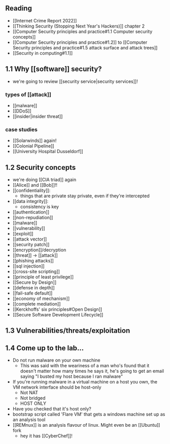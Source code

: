 ## Reading
- [[Internet Crime Report 2022]]
- [[Thinking Security (Stopping Next Year's Hackers)]] chapter 2
- [[Computer Security principles and practice#1.1 Computer security concepts]]
- [[Computer Security principles and practice#1.2]] to [[Computer Security principles and practice#1.5 attack surface and attack trees]]
- [[Security in computing#1.1]]

## 1.1 Why [[software]] security?
- we're going to review [[security service|security services]]!
### types of [[attack]]
- [[malware]]
- [[DDoS]]
- [[insider|insider threat]]
### case studies
- [[Solarwinds]] again!
- [[Colonial Pipeline]]
- [[University Hospital Dusseldorf]]

## 1.2 Security concepts
- we're doing [[CIA triad]] again
- [[Alice]] and [[Bob]]!!
- [[confidentiality]]:
	- things that are private stay private, even if they're intercepted
- [[data integrity]]:
	- consistency is key
- [[authentication]]
- [[non-repudiation]]
- [[malware]]
- [[vulnerability]]
- [[exploit]]
- [[attack vector]]
- [[security patch]]
- [[encryption]]/decryption
- [[threat]] -> [[attack]]
- [[phishing attacks]]
- [[sql injection]]
- [[cross-site scripting]]
- [[principle of least privilege]]
- [[Secure by Design]]
- [[defense in depth]]
- [[fail-safe default]]
- [[economy of mechanism]]
- [[complete mediation]]
- [[Kerckhoffs' six principles#Open Design]]
- [[Secure Software Development Lifecycle]]
## 1.3 Vulnerabilities/threats/exploitation

## 1.4 Come up to the lab...
- Do not run malware on your own machine
	- This was said with the weariness of a man who's found that it doesn't matter how many times he says it, he's going to get an email saying "I busted my host because I ran malware"
- If you're running malware in a virtual machine on a host you own, the VM network interface should be host-only
	- Not NAT
	- Not bridged
	- HOST ONLY
- Have you checked that it's host only?
- bootstrap script called 'Flare VM' that gets a windows machine set up as an analysis tool
- [[REMnux]] is an analysis flavour of linux. Might even be an [[Ubuntu]] fork
	- hey it has [[CyberChef]]!